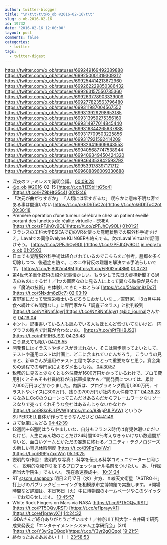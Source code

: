 ```yaml
---
author: twitter-blogger
title: "\n\t\t\t\t@o_ob @2016-02-16\t\t"
slug: o_ob-2016-02-16
id: 19732
date: '2016-02-16 12:00:00'
layout: post
comments: false
categories:
  - twitter
tags:
  - twitter-digest
---
```


https://twitter.com/o_ob/statuses/699249169492389888 https://twitter.com/o_ob/statuses/699250001319309312 https://twitter.com/o_ob/statuses/699254414213672960 https://twitter.com/o_ob/statuses/699262229850386432 https://twitter.com/o_ob/statuses/699263157550735360 https://twitter.com/o_ob/statuses/699263778903339009 https://twitter.com/o_ob/statuses/699277823563796480 https://twitter.com/o_ob/statuses/699311987004567552 https://twitter.com/o_ob/statuses/699313929298653185 https://twitter.com/o_ob/statuses/699313959275356160 https://twitter.com/o_ob/statuses/699314977014845440 https://twitter.com/o_ob/statuses/699316344265637888 https://twitter.com/o_ob/statuses/699317709503225856 https://twitter.com/o_ob/statuses/699317921592414209 https://twitter.com/o_ob/statuses/699326416609943553 https://twitter.com/o_ob/statuses/699405687747538944 https://twitter.com/o_ob/statuses/699409349450424320 https://twitter.com/o_ob/statuses/699464353842593792 https://twitter.com/o_ob/statuses/699539178397171712 https://twitter.com/o_ob/statuses/699608896009330688  

*   深夜のファミレスで発明会議。 [00:09:28](https://twitter.com/o_ob/statuses/699249169492389888)
*   [@o_ob](https://twitter.com/o_ob) [@2016](https://twitter.com/2016)-02-15 [https://t.co/HZ9bHtG5c4](https://t.co/HZ9bHtG5c4) [00:12:46](https://twitter.com/o_ob/statuses/699250001319309312)
*   「次元が曲がりすぎか」 「人類には早すぎるな」 明らかに意味不明な客である事は間違いない [https://t.co/ok6DhToC2o](https://t.co/ok6DhToC2o) [00:30:18](https://twitter.com/o_ob/statuses/699254414213672960)
*   Première opération d’une tumeur cérébrale chez un patient éveillé portant des lunettes de réalité virtuelle - ESIEA [https://t.co/zPFJhOy9OL](https://t.co/zPFJhOy9OL) [01:01:21](https://twitter.com/o_ob/statuses/699262229850386432)
*   フランスの工科大学ESIEAで初のVRを使った覚醒状態での脳外科手術すげえ。Lavalでの同僚Evelyne KLINGERも絡んでる。次のLaval Virtualで話聞けそう。 [https://t.co/zPFJhOy9OL](https://t.co/zPFJhOy9OL) [in reply to o_ob](https://twitter.com/o_ob/statuses/699262229850386432) [01:05:03](https://twitter.com/o_ob/statuses/699263157550735360)
*   日本でも覚醒脳外科手術は紹介されているのでこちらをご参考。腫瘍を多く切除しつつ、後遺症を防ぐ。この二律背反の難題を解決する手法らしいです。 [https://t.co/EjB0l2m48M](https://t.co/EjB0l2m48M) [01:07:31](https://twitter.com/o_ob/statuses/699263778903339009)
*   第4世代多重化技術の紹介記事懐かしい。もう少しで先日の虚構新聞すら過去のものにするぜ！／1つの画面なのに見る人によって異なる映像が見られる「魔法の技術」を体験してきた - ねとらぼ [https://t.co/5Nxdm8zDc7](https://t.co/5Nxdm8zDc7) [02:03:19](https://twitter.com/o_ob/statuses/699277823563796480)
*   吉野家にだって管理栄養士いるだろうにおかしいな...／吉野家、「3カ月牛丼食べ続けても問題なし」に専門家から「調査デタラメ」と批判殺到 [https://t.co/NY8NnfJgyr](https://t.co/NY8NnfJgyr) [@biz_journal](https://twitter.com/biz_journal)さんから [04:19:04](https://twitter.com/o_ob/statuses/699311987004567552)
*   ホント。記事書いている人も読んでいる人もほとんど気づいてないけど。 円グラフの時点で計算が合わないの。 [https://t.co/nPfFIHBJS3](https://t.co/nPfFIHBJS3) [04:26:48](https://twitter.com/o_ob/statuses/699313929298653185)
*   こう見えても眠い [04:26:55](https://twitter.com/o_ob/statuses/699313959275356160)
*   開発費にはイラストやボイスが含まれない、そこは百歩譲ってよいとして、テストや運用コストは計画上、どこに含まれていたんだろう。 こういうの見ると、新卒さんが運用やテスト工程で学ぶことって重要だなと思う。資金集めの過程での専門家によるダメ出しもね。 [04:30:57](https://twitter.com/o_ob/statuses/699314977014845440)
*   税務的に見ると少なくとも外注費が1600万円かかっているわけで、プロモ費用引くとそもそも社員給料が自転車操業かも／"開発費については、累計2,000万円ほどかかりました。内訳は、プログラミング費用1,300万円、イラストやボイスに300万円、残りの700万円が社内の人件費です" [04:36:23](https://twitter.com/o_ob/statuses/699316344265637888)
*   ちなみにCoCのクローンってこんだけあるんだからフレームワークなリソースなりで売ってくれそうな会社はあるんじゃないかなとか [https://t.co/98kpPJLPVW](https://t.co/98kpPJLPVW) というかSUPERCELL自体が作ってそうなんだけど [04:41:49](https://twitter.com/o_ob/statuses/699317709503225856)
*   さて執筆にもどる [04:42:39](https://twitter.com/o_ob/statuses/699317921592414209)
*   12週間＋8週間はうらやましいな、自分もフランス時代は育児休暇いただいたけど、人生に赤ん坊のことだけ24時間100％考えなきゃいけない数週間がないと、面白いゲームとかただの妄想に終わる／ユニティ・テクノロジーズの新しい育児休暇制度 [https://t.co/B9Pg7axiWo](https://t.co/B9Pg7axiWo) [05:16:25](https://twitter.com/o_ob/statuses/699326416609943553)
*   説明的な作図！ 説明的な写真！ 科学を伝える科学コミュニケーターと同じく、 説明的な絵作りをするプロフェッショナル名前をつけたい。 あ、「作図担当大学院生」でもいい。 現在急速養成中。 [10:31:24](https://twitter.com/o_ob/statuses/699405687747538944)
*   RT [@scm_sagapon](https://twitter.com/scm_sagapon): 明日２月17日（水）夕方、Ｘ線天文衛星「ASTRO-H」打上げのパブリックビューイングを相模原市立博物館で実施します。 ※開場時間など詳細は、本日16日（火）中に博物館のホームページやこのツイッターでお知らせします。 [10:45:57](https://twitter.com/o_ob/statuses/699409349450424320)
*   White Rock Fingers on Mars via NASA [https://t.co/PT5OQvJRST](https://t.co/PT5OQvJRST) [https://t.co/ef1prayvX1](https://t.co/ef1prayvX1) [14:24:32](https://twitter.com/o_ob/statuses/699464353842593792)
*   IGDAさんご紹介ありがとうございます！／神奈川工科大学・白井研で研究成果発表会「エンタテイメントシステム工学研究会」(3/1) [https://t.co/Y3yr2gOQqo](https://t.co/Y3yr2gOQqo) [19:21:51](https://twitter.com/o_ob/statuses/699539178397171712)
*   終わったあああああい！！！ [23:58:53](https://twitter.com/o_ob/statuses/699608896009330688)